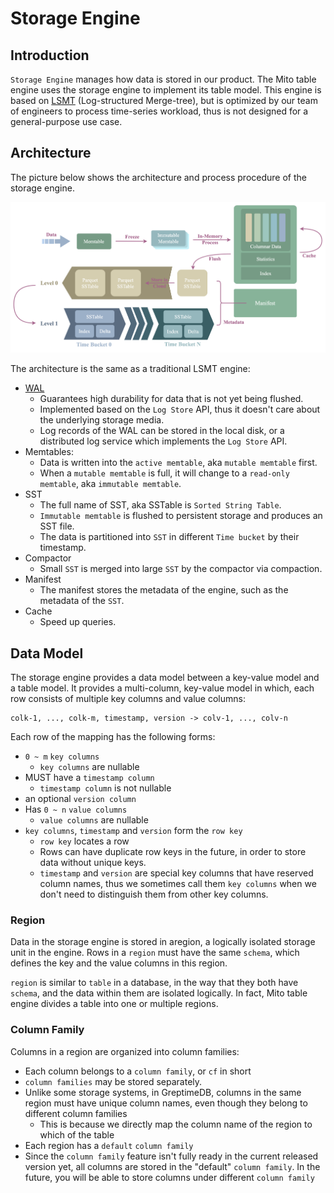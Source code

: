 # Storage Engine

## Introduction

`Storage Engine` manages how data is stored in our product. The Mito table engine uses the storage
engine to implement its table model. This engine is based on [LSMT][1] (Log-structured Merge-tree),
but is optimized by our team of engineers to process time-series workload, thus is not designed for
a general-purpose use case.

## Architecture

The picture below shows the architecture and process procedure of the storage engine.

![Architecture](../../public/storage-engine-arch.png)

The architecture is the same as a traditional LSMT engine:
- [WAL][2]
  - Guarantees high durability for data that is not yet being flushed.
  - Implemented based on the `Log Store` API, thus it doesn't care about the underlying storage
  media.
  - Log records of the WAL can be stored in the local disk, or a distributed log service which
  implements the `Log Store` API.
- Memtables:
  - Data is written into the `active memtable`, aka `mutable memtable` first.
  - When a `mutable memtable` is full, it will change to a `read-only memtable`, aka `immutable memtable`.
- SST
  - The full name of SST, aka SSTable is `Sorted String Table`.
  - `Immutable memtable` is flushed to persistent storage and produces an SST file.
  - The data is partitioned into `SST` in different `Time bucket` by their timestamp.
- Compactor
  - Small `SST` is merged into large `SST` by the compactor via compaction.
- Manifest
  - The manifest stores the  metadata of the engine, such as the metadata of the `SST`.
- Cache
  - Speed up queries.

[1]: <https://en.wikipedia.org/wiki/Log-structured_merge-tree>
[2]: <https://en.wikipedia.org/wiki/Write-ahead_logging>

## Data Model

The storage engine provides a data model between a key-value model and a table model. It provides a
multi-column, key-value model in which, each row consists of multiple key columns and value columns:

```text
colk-1, ..., colk-m, timestamp, version -> colv-1, ..., colv-n
```

Each row of the mapping has the following forms:
- `0 ~ m` `key columns`
  - `key columns` are nullable
- MUST have a `timestamp column`
  - `timestamp column` is not nullable
- an optional `version column`
- Has `0 ~ n` `value columns`
  - `value columns` are nullable
- `key columns`, `timestamp` and `version` form the `row key`
  - `row key` locates a row
  - Rows can have duplicate row keys in the future, in order to store data without unique keys.
  - `timestamp` and `version` are special key columns that have reserved column names, thus we
  sometimes call them `key columns` when we don't need to distinguish them from other key columns.

### Region

Data in the storage engine is stored in aregion, a logically isolated storage unit in the engine.
Rows in a `region` must have the same `schema`, which defines the key and the value columns in this
region.

`region` is similar to `table` in a database, in the way that they both have `schema`, and the data
within them are isolated logically. In fact, Mito table engine divides a table into one or multiple
regions.

### Column Family

Columns in a region are organized into column families:

- Each column belongs to a `column family`, or `cf` in short
- `column families` may be stored separately.
- Unlike some storage systems, in GreptimeDB, columns in the same region must have unique column
names, even though they belong to different column families
  - This is because we directly map the column name of the region to which of the table
- Each region has a `default` `column family`
- Since the `column family` feature isn't fully ready in the current released version yet, all
columns are stored in the "default" `column family`. In the future, you will be able to store
columns under different `column family`
